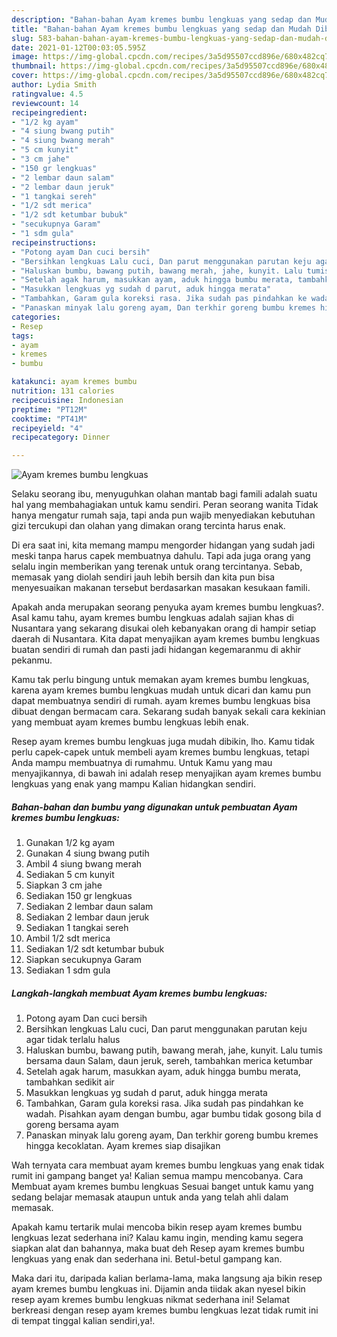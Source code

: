 ```yaml
---
description: "Bahan-bahan Ayam kremes bumbu lengkuas yang sedap dan Mudah Dibuat"
title: "Bahan-bahan Ayam kremes bumbu lengkuas yang sedap dan Mudah Dibuat"
slug: 583-bahan-bahan-ayam-kremes-bumbu-lengkuas-yang-sedap-dan-mudah-dibuat
date: 2021-01-12T00:03:05.595Z
image: https://img-global.cpcdn.com/recipes/3a5d95507ccd896e/680x482cq70/ayam-kremes-bumbu-lengkuas-foto-resep-utama.jpg
thumbnail: https://img-global.cpcdn.com/recipes/3a5d95507ccd896e/680x482cq70/ayam-kremes-bumbu-lengkuas-foto-resep-utama.jpg
cover: https://img-global.cpcdn.com/recipes/3a5d95507ccd896e/680x482cq70/ayam-kremes-bumbu-lengkuas-foto-resep-utama.jpg
author: Lydia Smith
ratingvalue: 4.5
reviewcount: 14
recipeingredient:
- "1/2 kg ayam"
- "4 siung bwang putih"
- "4 siung bwang merah"
- "5 cm kunyit"
- "3 cm jahe"
- "150 gr lengkuas"
- "2 lembar daun salam"
- "2 lembar daun jeruk"
- "1 tangkai sereh"
- "1/2 sdt merica"
- "1/2 sdt ketumbar bubuk"
- "secukupnya Garam"
- "1 sdm gula"
recipeinstructions:
- "Potong ayam Dan cuci bersih"
- "Bersihkan lengkuas Lalu cuci, Dan parut menggunakan parutan keju agar tidak terlalu halus"
- "Haluskan bumbu, bawang putih, bawang merah, jahe, kunyit. Lalu tumis bersama daun Salam, daun jeruk, sereh, tambahkan merica ketumbar"
- "Setelah agak harum, masukkan ayam, aduk hingga bumbu merata, tambahkan sedikit air"
- "Masukkan lengkuas yg sudah d parut, aduk hingga merata"
- "Tambahkan, Garam gula koreksi rasa. Jika sudah pas pindahkan ke wadah. Pisahkan ayam dengan bumbu, agar bumbu tidak gosong bila d goreng bersama ayam"
- "Panaskan minyak lalu goreng ayam, Dan terkhir goreng bumbu kremes hingga kecoklatan. Ayam kremes siap disajikan"
categories:
- Resep
tags:
- ayam
- kremes
- bumbu

katakunci: ayam kremes bumbu 
nutrition: 131 calories
recipecuisine: Indonesian
preptime: "PT12M"
cooktime: "PT41M"
recipeyield: "4"
recipecategory: Dinner

---
```



![Ayam kremes bumbu lengkuas](https://img-global.cpcdn.com/recipes/3a5d95507ccd896e/680x482cq70/ayam-kremes-bumbu-lengkuas-foto-resep-utama.jpg)

Selaku seorang ibu, menyuguhkan olahan mantab bagi famili adalah suatu hal yang membahagiakan untuk kamu sendiri. Peran seorang  wanita Tidak hanya mengatur rumah saja, tapi anda pun wajib menyediakan kebutuhan gizi tercukupi dan olahan yang dimakan orang tercinta harus enak.

Di era  saat ini, kita memang mampu mengorder hidangan yang sudah jadi meski tanpa harus capek membuatnya dahulu. Tapi ada juga orang yang selalu ingin memberikan yang terenak untuk orang tercintanya. Sebab, memasak yang diolah sendiri jauh lebih bersih dan kita pun bisa menyesuaikan makanan tersebut berdasarkan masakan kesukaan famili. 



Apakah anda merupakan seorang penyuka ayam kremes bumbu lengkuas?. Asal kamu tahu, ayam kremes bumbu lengkuas adalah sajian khas di Nusantara yang sekarang disukai oleh kebanyakan orang di hampir setiap daerah di Nusantara. Kita dapat menyajikan ayam kremes bumbu lengkuas buatan sendiri di rumah dan pasti jadi hidangan kegemaranmu di akhir pekanmu.

Kamu tak perlu bingung untuk memakan ayam kremes bumbu lengkuas, karena ayam kremes bumbu lengkuas mudah untuk dicari dan kamu pun dapat membuatnya sendiri di rumah. ayam kremes bumbu lengkuas bisa dibuat dengan bermacam cara. Sekarang sudah banyak sekali cara kekinian yang membuat ayam kremes bumbu lengkuas lebih enak.

Resep ayam kremes bumbu lengkuas juga mudah dibikin, lho. Kamu tidak perlu capek-capek untuk membeli ayam kremes bumbu lengkuas, tetapi Anda mampu membuatnya di rumahmu. Untuk Kamu yang mau menyajikannya, di bawah ini adalah resep menyajikan ayam kremes bumbu lengkuas yang enak yang mampu Kalian hidangkan sendiri.

<!--inarticleads1-->

##### Bahan-bahan dan bumbu yang digunakan untuk pembuatan Ayam kremes bumbu lengkuas:

1. Gunakan 1/2 kg ayam
1. Gunakan 4 siung bwang putih
1. Ambil 4 siung bwang merah
1. Sediakan 5 cm kunyit
1. Siapkan 3 cm jahe
1. Sediakan 150 gr lengkuas
1. Sediakan 2 lembar daun salam
1. Sediakan 2 lembar daun jeruk
1. Sediakan 1 tangkai sereh
1. Ambil 1/2 sdt merica
1. Sediakan 1/2 sdt ketumbar bubuk
1. Siapkan secukupnya Garam
1. Sediakan 1 sdm gula




<!--inarticleads2-->

##### Langkah-langkah membuat Ayam kremes bumbu lengkuas:

1. Potong ayam Dan cuci bersih
1. Bersihkan lengkuas Lalu cuci, Dan parut menggunakan parutan keju agar tidak terlalu halus
1. Haluskan bumbu, bawang putih, bawang merah, jahe, kunyit. Lalu tumis bersama daun Salam, daun jeruk, sereh, tambahkan merica ketumbar
1. Setelah agak harum, masukkan ayam, aduk hingga bumbu merata, tambahkan sedikit air
1. Masukkan lengkuas yg sudah d parut, aduk hingga merata
1. Tambahkan, Garam gula koreksi rasa. Jika sudah pas pindahkan ke wadah. Pisahkan ayam dengan bumbu, agar bumbu tidak gosong bila d goreng bersama ayam
1. Panaskan minyak lalu goreng ayam, Dan terkhir goreng bumbu kremes hingga kecoklatan. Ayam kremes siap disajikan




Wah ternyata cara membuat ayam kremes bumbu lengkuas yang enak tidak rumit ini gampang banget ya! Kalian semua mampu mencobanya. Cara Membuat ayam kremes bumbu lengkuas Sesuai banget untuk kamu yang sedang belajar memasak ataupun untuk anda yang telah ahli dalam memasak.

Apakah kamu tertarik mulai mencoba bikin resep ayam kremes bumbu lengkuas lezat sederhana ini? Kalau kamu ingin, mending kamu segera siapkan alat dan bahannya, maka buat deh Resep ayam kremes bumbu lengkuas yang enak dan sederhana ini. Betul-betul gampang kan. 

Maka dari itu, daripada kalian berlama-lama, maka langsung aja bikin resep ayam kremes bumbu lengkuas ini. Dijamin anda tiidak akan nyesel bikin resep ayam kremes bumbu lengkuas nikmat sederhana ini! Selamat berkreasi dengan resep ayam kremes bumbu lengkuas lezat tidak rumit ini di tempat tinggal kalian sendiri,ya!.

